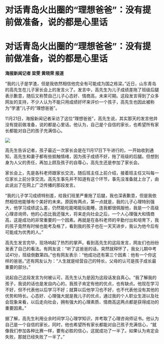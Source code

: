 # 对话青岛火出圈的“理想爸爸”：没有提前做准备，说的都是心里话

# 对话青岛火出圈的“理想爸爸”：没有提前做准备，说的都是心里话

**海报新闻记者 梁雯 黄晓荣 报道**

“我的儿子是学渣，但是我依然相信他完全有可能成为国之栋梁。”近日，山东青岛的高先生在儿子家长会上的发言火了。发言中，高先生为儿子成绩差拖了班级后腿表示歉意，随后又称赞自己儿子心态好、情商高，未来可期。这段发言得到了众多网友的支持，不少人认为不能只用成绩好坏来评价一个孩子，高先生也因此被称为“学渣”儿子的“理想爸爸”。

11月21日，海报新闻记者采访了这位“理想爸爸”，高先生说，其实那天的发言他并没有提前做准备，说的都是心里话。他认为，自己是个自信的家长，也希望所有家长都能对自己的孩子充满信心。

![](https://inews.gtimg.com/om_bt/Osf2gkJ7Bkz8HpemfnUnejWbqj4bDeLOPBdrr8BK1yV6sAA/1000)

高先生告诉记者，孩子最近一次家长会是在11月17日下午进行的，一开始收到通知，高先生和妻子都有些抵触情绪，因为孩子成绩不好，拖了班级的后腿。但想到身为人父的责任，再加上顾及孩子的自尊心，高先生还是参加了家长会。

家长会上，先是各科老师跟家长交流，随后班主任上前介绍，接着班主任又叫每一位家长上前分享交流。高先生事先并不知道有这个环节，事先没准备就上台了，由此说出了在网上广泛传播的那段发言。

“我的儿子学习成绩特别差，给我们班里严重拖了后腿，我也深表歉意，但是我依然相信他能够有个美好的未来。原因有两点，第一点就是，我的儿子心理特别强大，他学习成绩这么差，仍然能吃能喝能玩能睡，连我都很佩服他，我是一个高级心理咨询师，他的心态比我还强大，将来走向社会之后，一个人心理强大和情商高，这是成功的非常重要的一个因素。再就是在各科老师的辛勤付出和培育下，我的孩子竟然有时候也能考及格了，看到我的孩子也在一天天进步，我认为他今后有可能成为优秀的人。”

高先生发言完毕，现场响起了热烈的掌声。看到高先生的这段发言，网友们也纷纷发表了自己的看法。有网友说：“听了这爸爸的话，突然就释怀了，我女儿期中考试41分，班级倒数第四。”也有网友表示：“他成功还有第三个因素：他有一个你这样的爸爸。”还有网友认为：“人生就是经营自己的特长，父母的认可是孩子成长最重要的部分。”

说起自己这段发言为何被认可，高先生认为是因为这段话发自真心。“我了解我的孩子，我说的话也是发自内心的，我孩子肯定有他的优点，也有缺点。他现在学习不好，但不代表他以后学习不好；就算以后他学习也不好，也不代表他没有其他的优势和特长。心态好、心理强大就是我儿子的优点，通过我的个人职业生涯以及社会现象来看，以后走向社会，拥有强大的心理素质、情商高这两点都是获得成功的重要因素。”

据了解，高先生利用业余时间学习心理学知识，并考取了心理咨询师证书。他认为自己是一个自信的家长，同时，他也希望所有家长都能对自己孩子充满信心，“就像我们参加各种比赛一样，要有必胜的信心，这就成功了一半了。如果认为肯定会失败，那就已经失败了一半了。”

